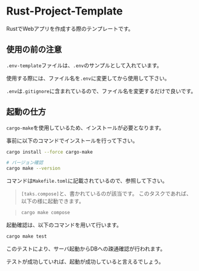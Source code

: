 # Rust-Project-Template

RustでWebアプリを作成する際のテンプレートです。

## 使用の前の注意

`.env-template`ファイルは、`.env`のサンプルとして入れています。

使用する際には、ファイル名を`.env`に変更してから使用して下さい。

`.env`は`.gitignore`に含まれているので、ファイル名を変更するだけで良いです。

## 起動の仕方

`cargo-make`を使用しているため、インストールが必要となります。

事前に以下のコマンドでインストールを行って下さい。

```sh
cargo install --force cargo-make

# バージョン確認
cargo make --version
```

コマンドは`Makefile.toml`に記載されているので、参照して下さい。

> `[taks.compose]`と、書かれているのが該当です。
> このタスクであれば、以下の様に起動できます。

> ```sh
> cargo make compose
> ```

起動確認は、以下のコマンドを用いて行います。

```sh
cargo make test
```

このテストにより、サーバ起動からDBへの疎通確認が行われます。

テストが成功していれば、起動が成功していると言えるでしょう。

